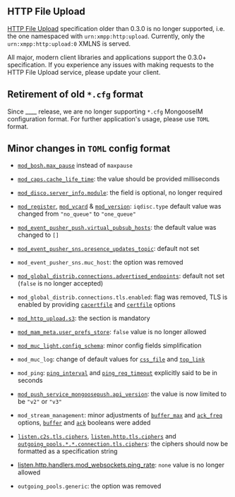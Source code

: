 ## HTTP File Upload

[HTTP File Upload](https://xmpp.org/extensions/xep-0363.html) specification older than 0.3.0 is no longer supported, i.e. the one namespaced with `urn:xmpp:http:upload`.
Currently, only the `urn:xmpp:http:upload:0` XMLNS is served.

All major, modern client libraries and applications support the 0.3.0+ specification.
If you experience any issues with making requests to the HTTP File Upload service, please update your client.

## Retirement of old `*.cfg` format

Since ____ release, we are no longer supporting `*.cfg` MongooseIM configuration format. For further application's usage, please use `TOML` format.

## Minor changes in `TOML` config format

* [`mod_bosh.max_pause`](../../modules/mod_bosh/#modulesmod_boshmax_pause) instead of `maxpause`

* [`mod_caps.cache_life_time`](../../modules/mod_caps/#modulesmod_capscache_life_time): the value should be provided milliseconds

* [`mod_disco.server_info.module`](../../modules/mod_disco/#modulesmod_discoserver_info): the field is optional, no longer required

* [`mod_register`](../../modules/mod_register/#modulesmod_registeriqdisctype), [`mod_vcard`](../../modules/mod_vcard/#modulesmod_vcardiqdisctype) & [`mod_version`](../../modules/mod_version/#modulesmod_versioniqdisctype): `iqdisc.type` default value was changed from `"no_queue"` to `"one_queue"`

* [`mod_event_pusher_push.virtual_pubsub_hosts`](../../modules/mod_event_pusher_push/#modulesmod_event_pusher_pushvirtual_pubsub_hosts): the default value was changed to `[]`

* [`mod_event_pusher_sns.presence_updates_topic`](../../modules/mod_event_pusher_sns/#modulesmod_event_pusher_snspresence_updates_topic): default not set

* `mod_event_pusher_sns.muc_host`: the option was removed

* [`mod_global_distrib.connections.advertised_endpoints`](../../modules/mod_global_distrib/#modulesmod_global_distribconnectionsadvertised_endpoints): default not set (`false` is no longer accepted)

* `mod_global_distrib.connections.tls.enabled`: flag was removed, TLS is enabled by providing [`cacertfile`](../../modules/mod_global_distrib/#modulesmod_global_distribconnectionstlscacertfile) and [`certfile`](../../modules/mod_global_distrib/#modulesmod_global_distribconnectionstlscertfile) options

* [`mod_http_upload.s3`](../../modules/mod_http_upload/#s3-backend-options): the section is mandatory

* [`mod_mam_meta.user_prefs_store`](../../modules/mod_mam/#modulesmod_mam_metauser_prefs_store): `false` value is no longer allowed

* [`mod_muc_light.config_schema`](../../modules/mod_muc_light/#modulesmod_muc_lightconfig_schema): minor config fields simplification

* `mod_muc_log`: change of default values for [`css_file`](../../modules/mod_muc_log/#modulesmod_muc_logcss_file) and [`top_link`](../../modules/mod_muc_log/#modulesmod_muc_logtop_link)

* `mod_ping`: [`ping_interval`](../../modules/mod_ping/#modulesmod_pingping_interval) and [`ping_req_timeout`](../../modules/mod_ping/#modulesmod_pingping_req_timeout) explicitly said to be in seconds

* [`mod_push_service_mongoosepush.api_version`](../../modules/mod_push_service_mongoosepush/#modulesmod_push_service_mongoosepushapi_version): the value is now limited to be `"v2"` or `"v3"`

* `mod_stream_management`: minor adjustments of [`buffer_max`](../../modules/mod_stream_management/#modulesmod_stream_managementbuffer_max) and [`ack_freq`](../../modules/mod_stream_management/#modulesmod_stream_managementack_freq) options, [`buffer`](../../modules/mod_stream_management/#modulesmod_stream_managementbuffer) and [`ack`](../../modules/mod_stream_management/#modulesmod_stream_managementack) booleans were added

* [`listen.c2s.tls.ciphers`](../../advanced-configuration/listen/#listenc2stlsciphers), [`listen.http.tls.ciphers`](../../advanced-configuration/listen/#listenhttptlsciphers) and [`outgoing_pools.*.*.connection.tls.ciphers`](../../advanced-configuration/outgoing-connections/#outgoing_poolsconnectiontlsciphers): the ciphers should now be formatted as a specification string

* [listen.http.handlers.mod_websockets.ping_rate](../../advanced-configuration/listen/#listenhttphandlersmod_websocketsping_rate): `none` value is no longer allowed

* `outgoing_pools.generic`: the option was removed
